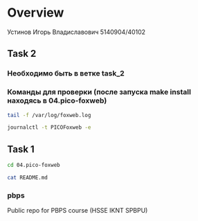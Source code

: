 # Overview 
Устинов Игорь Владиславович 5140904/40102

## Task 2

### Необходимо быть в ветке task_2

### Команды для проверки (после запуска make install находясь в 04.pico-foxweb)

```sh
tail -f /var/log/foxweb.log
```
```sh
journalctl -t PICOFoxweb -e
```

## Task 1

```sh
cd 04.pico-foxweb
```
```sh
cat README.md
```

### pbps
Public repo for PBPS course (HSSE IKNT SPBPU) 
